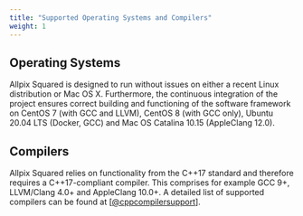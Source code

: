 ```yaml
---
title: "Supported Operating Systems and Compilers"
weight: 1
---
```


## Operating Systems

Allpix Squared is designed to run without issues on either a recent Linux distribution or Mac OS X. Furthermore, the
continuous integration of the project ensures correct building and functioning of the software framework on CentOS 7 (with
GCC and LLVM), CentOS 8 (with GCC only), Ubuntu 20.04 LTS (Docker, GCC) and Mac OS Catalina 10.15 (AppleClang 12.0).

## Compilers

Allpix Squared relies on functionality from the C++17 standard and therefore requires a C++17-compliant compiler. This
comprises for example GCC 9+, LLVM/Clang 4.0+ and AppleClang 10.0+. A detailed list of supported compilers can be found at
\[[@cppcompilersupport]\].


[@cppcompilersupport]: https://en.cppreference.com/w/cpp/compiler_support/17
